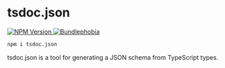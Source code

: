 # tsdoc.json

<a aria-label="NPM version" href="https://www.npmjs.com/package/tsdoc.json">
  <img alt="NPM Version" src="https://img.shields.io/npm/v/tsdoc.json?style=for-the-badge">
</a>
<a href="https://bundlephobia.com/result?p=tsdoc.json">
  <img alt="Bundlephobia" src="https://img.shields.io/bundlephobia/minzip/tsdoc.json?style=for-the-badge">
</a>

```sh
npm i tsdoc.json
```

tsdoc.json is a tool for generating a JSON schema from TypeScript types.

